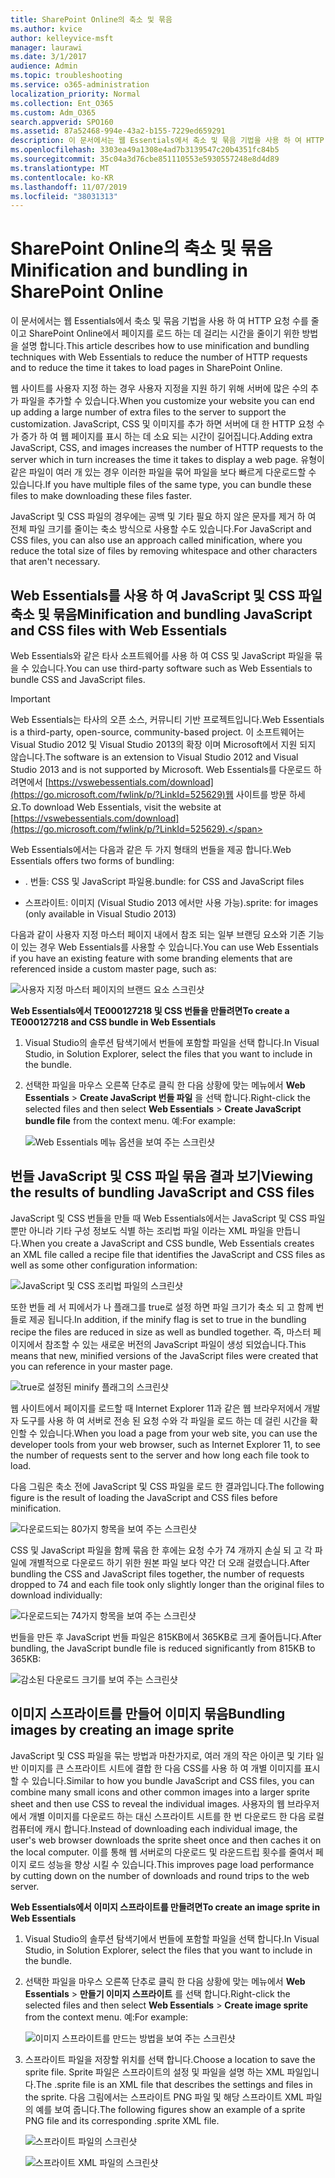 ```yaml
---
title: SharePoint Online의 축소 및 묶음
ms.author: kvice
author: kelleyvice-msft
manager: laurawi
ms.date: 3/1/2017
audience: Admin
ms.topic: troubleshooting
ms.service: o365-administration
localization_priority: Normal
ms.collection: Ent_O365
ms.custom: Adm_O365
search.appverid: SPO160
ms.assetid: 87a52468-994e-43a2-b155-7229ed659291
description: 이 문서에서는 웹 Essentials에서 축소 및 묶음 기법을 사용 하 여 HTTP 요청 수를 줄이고 SharePoint Online에서 페이지를 로드 하는 데 걸리는 시간을 줄이기 위한 방법을 설명 합니다.
ms.openlocfilehash: 3303ea49a1308e4ad7b3139547c20b4351fc84b5
ms.sourcegitcommit: 35c04a3d76cbe851110553e5930557248e8d4d89
ms.translationtype: MT
ms.contentlocale: ko-KR
ms.lasthandoff: 11/07/2019
ms.locfileid: "38031313"
---
```

# <a name="minification-and-bundling-in-sharepoint-online"></a><span data-ttu-id="4c752-103">SharePoint Online의 축소 및 묶음</span><span class="sxs-lookup"><span data-stu-id="4c752-103">Minification and bundling in SharePoint Online</span></span>

<span data-ttu-id="4c752-104">이 문서에서는 웹 Essentials에서 축소 및 묶음 기법을 사용 하 여 HTTP 요청 수를 줄이고 SharePoint Online에서 페이지를 로드 하는 데 걸리는 시간을 줄이기 위한 방법을 설명 합니다.</span><span class="sxs-lookup"><span data-stu-id="4c752-104">This article describes how to use minification and bundling techniques with Web Essentials to reduce the number of HTTP requests and to reduce the time it takes to load pages in SharePoint Online.</span></span>
  
<span data-ttu-id="4c752-105">웹 사이트를 사용자 지정 하는 경우 사용자 지정을 지원 하기 위해 서버에 많은 수의 추가 파일을 추가할 수 있습니다.</span><span class="sxs-lookup"><span data-stu-id="4c752-105">When you customize your website you can end up adding a large number of extra files to the server to support the customization.</span></span> <span data-ttu-id="4c752-106">JavaScript, CSS 및 이미지를 추가 하면 서버에 대 한 HTTP 요청 수가 증가 하 여 웹 페이지를 표시 하는 데 소요 되는 시간이 길어집니다.</span><span class="sxs-lookup"><span data-stu-id="4c752-106">Adding extra JavaScript, CSS, and images increases the number of HTTP requests to the server which in turn increases the time it takes to display a web page.</span></span> <span data-ttu-id="4c752-107">유형이 같은 파일이 여러 개 있는 경우 이러한 파일을 묶어 파일을 보다 빠르게 다운로드할 수 있습니다.</span><span class="sxs-lookup"><span data-stu-id="4c752-107">If you have multiple files of the same type, you can bundle these files to make downloading these files faster.</span></span>
  
<span data-ttu-id="4c752-108">JavaScript 및 CSS 파일의 경우에는 공백 및 기타 필요 하지 않은 문자를 제거 하 여 전체 파일 크기를 줄이는 축소 방식으로 사용할 수도 있습니다.</span><span class="sxs-lookup"><span data-stu-id="4c752-108">For JavaScript and CSS files, you can also use an approach called minification, where you reduce the total size of files by removing whitespace and other characters that aren't necessary.</span></span>
  
## <a name="minification-and-bundling-javascript-and-css-files-with-web-essentials"></a><span data-ttu-id="4c752-109">Web Essentials를 사용 하 여 JavaScript 및 CSS 파일 축소 및 묶음</span><span class="sxs-lookup"><span data-stu-id="4c752-109">Minification and bundling JavaScript and CSS files with Web Essentials</span></span>

<span data-ttu-id="4c752-110">Web Essentials와 같은 타사 소프트웨어를 사용 하 여 CSS 및 JavaScript 파일을 묶을 수 있습니다.</span><span class="sxs-lookup"><span data-stu-id="4c752-110">You can use third-party software such as Web Essentials to bundle CSS and JavaScript files.</span></span>
  
> [!IMPORTANT]
> <span data-ttu-id="4c752-111">Web Essentials는 타사의 오픈 소스, 커뮤니티 기반 프로젝트입니다.</span><span class="sxs-lookup"><span data-stu-id="4c752-111">Web Essentials is a third-party, open-source, community-based project.</span></span> <span data-ttu-id="4c752-112">이 소프트웨어는 Visual Studio 2012 및 Visual Studio 2013의 확장 이며 Microsoft에서 지원 되지 않습니다.</span><span class="sxs-lookup"><span data-stu-id="4c752-112">The software is an extension to Visual Studio 2012 and Visual Studio 2013 and is not supported by Microsoft.</span></span> <span data-ttu-id="4c752-113">Web Essentials를 다운로드 하려면에서 [https://vswebessentials.com/download](https://go.microsoft.com/fwlink/p/?LinkId=525629)웹 사이트를 방문 하세요.</span><span class="sxs-lookup"><span data-stu-id="4c752-113">To download Web Essentials, visit the website at [https://vswebessentials.com/download](https://go.microsoft.com/fwlink/p/?LinkId=525629).</span></span> 
  
<span data-ttu-id="4c752-114">Web Essentials에서는 다음과 같은 두 가지 형태의 번들을 제공 합니다.</span><span class="sxs-lookup"><span data-stu-id="4c752-114">Web Essentials offers two forms of bundling:</span></span>
  
- <span data-ttu-id="4c752-115">. 번들: CSS 및 JavaScript 파일용</span><span class="sxs-lookup"><span data-stu-id="4c752-115">.bundle: for CSS and JavaScript files</span></span>
    
- <span data-ttu-id="4c752-116">스프라이트: 이미지 (Visual Studio 2013 에서만 사용 가능)</span><span class="sxs-lookup"><span data-stu-id="4c752-116">.sprite: for images (only available in Visual Studio 2013)</span></span>
    
<span data-ttu-id="4c752-117">다음과 같이 사용자 지정 마스터 페이지 내에서 참조 되는 일부 브랜딩 요소와 기존 기능이 있는 경우 Web Essentials를 사용할 수 있습니다.</span><span class="sxs-lookup"><span data-stu-id="4c752-117">You can use Web Essentials if you have an existing feature with some branding elements that are referenced inside a custom master page, such as:</span></span>
  
![사용자 지정 마스터 페이지의 브랜드 요소 스크린샷](media/3a6eba36-973d-482b-8556-a9394b8ba19f.png)
  
 <span data-ttu-id="4c752-119">**Web Essentials에서 TE000127218 및 CSS 번들을 만들려면**</span><span class="sxs-lookup"><span data-stu-id="4c752-119">**To create a TE000127218 and CSS bundle in Web Essentials**</span></span>
  
1. <span data-ttu-id="4c752-120">Visual Studio의 솔루션 탐색기에서 번들에 포함할 파일을 선택 합니다.</span><span class="sxs-lookup"><span data-stu-id="4c752-120">In Visual Studio, in Solution Explorer, select the files that you want to include in the bundle.</span></span>
    
2. <span data-ttu-id="4c752-121">선택한 파일을 마우스 오른쪽 단추로 클릭 한 다음 상황에 맞는 메뉴에서 **Web Essentials** \> **Create JavaScript 번들 파일** 을 선택 합니다.</span><span class="sxs-lookup"><span data-stu-id="4c752-121">Right-click the selected files and then select **Web Essentials** \> **Create JavaScript bundle file** from the context menu.</span></span> <span data-ttu-id="4c752-122">예:</span><span class="sxs-lookup"><span data-stu-id="4c752-122">For example:</span></span> 
    
    ![Web Essentials 메뉴 옵션을 보여 주는 스크린샷](media/41aac84c-4538-4f78-b454-46e651f868a3.png)
  
## <a name="viewing-the-results-of-bundling-javascript-and-css-files"></a><span data-ttu-id="4c752-124">번들 JavaScript 및 CSS 파일 묶음 결과 보기</span><span class="sxs-lookup"><span data-stu-id="4c752-124">Viewing the results of bundling JavaScript and CSS files</span></span>

<span data-ttu-id="4c752-125">JavaScript 및 CSS 번들을 만들 때 Web Essentials에서는 JavaScript 및 CSS 파일 뿐만 아니라 기타 구성 정보도 식별 하는 조리법 파일 이라는 XML 파일을 만듭니다.</span><span class="sxs-lookup"><span data-stu-id="4c752-125">When you create a JavaScript and CSS bundle, Web Essentials creates an XML file called a recipe file that identifies the JavaScript and CSS files as well as some other configuration information:</span></span> 
  
![JavaScript 및 CSS 조리법 파일의 스크린샷](media/7ba891f8-52d8-467b-a0f6-b062dd1137a4.png)
  
<span data-ttu-id="4c752-127">또한 번들 레 서 피에서가 나 플래그를 true로 설정 하면 파일 크기가 축소 되 고 함께 번들로 제공 됩니다.</span><span class="sxs-lookup"><span data-stu-id="4c752-127">In addition, if the minify flag is set to true in the bundling recipe the files are reduced in size as well as bundled together.</span></span> <span data-ttu-id="4c752-128">즉, 마스터 페이지에서 참조할 수 있는 새로운 버전의 JavaScript 파일이 생성 되었습니다.</span><span class="sxs-lookup"><span data-stu-id="4c752-128">This means that new, minified versions of the JavaScript files were created that you can reference in your master page.</span></span>
  
![true로 설정된 minify 플래그의 스크린샷](media/50523af2-6412-4117-ac3d-5bd26f6d562e.png)
  
<span data-ttu-id="4c752-130">웹 사이트에서 페이지를 로드할 때 Internet Explorer 11과 같은 웹 브라우저에서 개발자 도구를 사용 하 여 서버로 전송 된 요청 수와 각 파일을 로드 하는 데 걸린 시간을 확인할 수 있습니다.</span><span class="sxs-lookup"><span data-stu-id="4c752-130">When you load a page from your web site, you can use the developer tools from your web browser, such as Internet Explorer 11, to see the number of requests sent to the server and how long each file took to load.</span></span>
  
<span data-ttu-id="4c752-131">다음 그림은 축소 전에 JavaScript 및 CSS 파일을 로드 한 결과입니다.</span><span class="sxs-lookup"><span data-stu-id="4c752-131">The following figure is the result of loading the JavaScript and CSS files before minification.</span></span>
  
![다운로드되는 80가지 항목을 보여 주는 스크린샷](media/e2df3912-1923-46e6-8cf2-3015a31554e1.png)
  
<span data-ttu-id="4c752-133">CSS 및 JavaScript 파일을 함께 묶음 한 후에는 요청 수가 74 개까지 손실 되 고 각 파일에 개별적으로 다운로드 하기 위한 원본 파일 보다 약간 더 오래 걸렸습니다.</span><span class="sxs-lookup"><span data-stu-id="4c752-133">After bundling the CSS and JavaScript files together, the number of requests dropped to 74 and each file took only slightly longer than the original files to download individually:</span></span>
  
![다운로드되는 74가지 항목을 보여 주는 스크린샷](media/686c4387-70e8-4a74-9d45-059f33a91184.png)
  
<span data-ttu-id="4c752-135">번들을 만든 후 JavaScript 번들 파일은 815KB에서 365KB로 크게 줄어듭니다.</span><span class="sxs-lookup"><span data-stu-id="4c752-135">After bundling, the JavaScript bundle file is reduced significantly from 815KB to 365KB:</span></span>
  
![감소된 다운로드 크기를 보여 주는 스크린샷](media/5e7dbd98-faff-4f68-b320-108fb252e395.png)
  
## <a name="bundling-images-by-creating-an-image-sprite"></a><span data-ttu-id="4c752-137">이미지 스프라이트를 만들어 이미지 묶음</span><span class="sxs-lookup"><span data-stu-id="4c752-137">Bundling images by creating an image sprite</span></span>

<span data-ttu-id="4c752-138">JavaScript 및 CSS 파일을 묶는 방법과 마찬가지로, 여러 개의 작은 아이콘 및 기타 일반 이미지를 큰 스프라이트 시트에 결합 한 다음 CSS를 사용 하 여 개별 이미지를 표시할 수 있습니다.</span><span class="sxs-lookup"><span data-stu-id="4c752-138">Similar to how you bundle JavaScript and CSS files, you can combine many small icons and other common images into a larger sprite sheet and then use CSS to reveal the individual images.</span></span> <span data-ttu-id="4c752-139">사용자의 웹 브라우저에서 개별 이미지를 다운로드 하는 대신 스프라이트 시트를 한 번 다운로드 한 다음 로컬 컴퓨터에 캐시 합니다.</span><span class="sxs-lookup"><span data-stu-id="4c752-139">Instead of downloading each individual image, the user's web browser downloads the sprite sheet once and then caches it on the local computer.</span></span> <span data-ttu-id="4c752-140">이를 통해 웹 서버로의 다운로드 및 라운드트립 횟수를 줄여서 페이지 로드 성능을 향상 시킬 수 있습니다.</span><span class="sxs-lookup"><span data-stu-id="4c752-140">This improves page load performance by cutting down on the number of downloads and round trips to the web server.</span></span>
  
 <span data-ttu-id="4c752-141">**Web Essentials에서 이미지 스프라이트를 만들려면**</span><span class="sxs-lookup"><span data-stu-id="4c752-141">**To create an image sprite in Web Essentials**</span></span>
  
1. <span data-ttu-id="4c752-142">Visual Studio의 솔루션 탐색기에서 번들에 포함할 파일을 선택 합니다.</span><span class="sxs-lookup"><span data-stu-id="4c752-142">In Visual Studio, in Solution Explorer, select the files that you want to include in the bundle.</span></span>
    
2. <span data-ttu-id="4c752-143">선택한 파일을 마우스 오른쪽 단추로 클릭 한 다음 상황에 맞는 메뉴에서 **Web Essentials** \> **만들기 이미지 스프라이트** 를 선택 합니다.</span><span class="sxs-lookup"><span data-stu-id="4c752-143">Right-click the selected files and then select **Web Essentials** \> **Create image sprite** from the context menu.</span></span> <span data-ttu-id="4c752-144">예:</span><span class="sxs-lookup"><span data-stu-id="4c752-144">For example:</span></span> 
    
    ![이미지 스프라이트를 만드는 방법을 보여 주는 스크린샷](media/de0fe741-4ef7-4e3b-bafa-ef9f4822dac6.png)
  
3. <span data-ttu-id="4c752-146">스프라이트 파일을 저장할 위치를 선택 합니다.</span><span class="sxs-lookup"><span data-stu-id="4c752-146">Choose a location to save the sprite file.</span></span> <span data-ttu-id="4c752-147">Sprite 파일은 스프라이트의 설정 및 파일을 설명 하는 XML 파일입니다.</span><span class="sxs-lookup"><span data-stu-id="4c752-147">The .sprite file is an XML file that describes the settings and files in the sprite.</span></span> <span data-ttu-id="4c752-148">다음 그림에서는 스프라이트 PNG 파일 및 해당 스프라이트 XML 파일의 예를 보여 줍니다.</span><span class="sxs-lookup"><span data-stu-id="4c752-148">The following figures show an example of a sprite PNG file and its corresponding .sprite XML file.</span></span>
    
    ![스프라이트 파일의 스크린샷](media/0876bb2a-d1b9-4169-8e95-9c290d628d90.png)
  
    ![스프라이트 XML 파일의 스크린샷](media/d1f94776-280d-4d56-abb5-384f145d9989.png)
  

